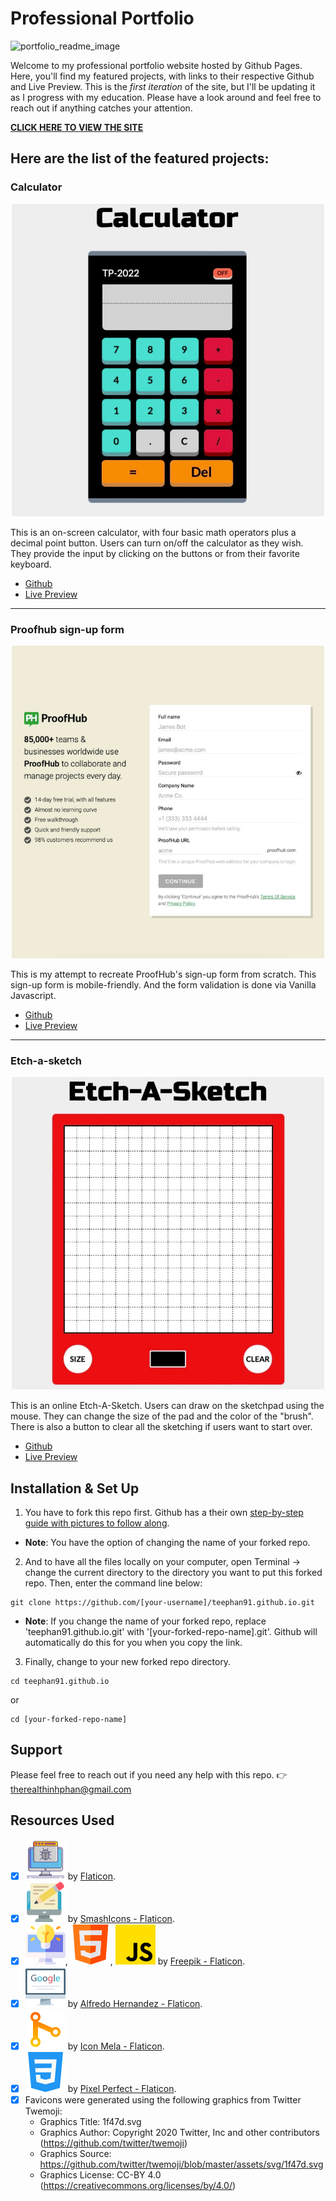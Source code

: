 # Professional Portfolio 
![portfolio_readme_image](https://user-images.githubusercontent.com/101987153/218919397-a4a91929-77d7-4beb-a6ad-d4d096314f31.JPG)


Welcome to my professional portfolio website hosted by Github Pages. Here, you'll find my featured projects, with links to their respective Github and Live Preview. This is the *first iteration* of the site, but I'll be updating it as I progress with my education. Please have a look around and feel free to reach out if anything catches your attention.

**[CLICK HERE TO VIEW THE SITE](https://teephan91.github.io)**


## Here are the list of the featured projects:
### Calculator

<div align="center">
    <img alt="Online calculator" src="https://github.com/teephan91/teephan91.github.io/blob/f4d236e62ea883c46555c8500b266d58d323f1dc/img/project_1.png" width="500"  />
</div>

This is an on-screen calculator, with four basic math operators plus a decimal point button. Users can turn on/off the calculator as they wish. They provide the input by clicking on the buttons or from their favorite keyboard.<br>
- [Github](https://github.com/teephan91/calculator)  
- [Live Preview](https://teephan91.github.io/calculator/)

***

### Proofhub sign-up form

<div align="center">
    <img alt="Proofhub sign-up form" src="https://github.com/teephan91/teephan91.github.io/blob/f4d236e62ea883c46555c8500b266d58d323f1dc/img/project_2.png" width="500" />
</div>

This is my attempt to recreate ProofHub's sign-up form from scratch. This sign-up form is mobile-friendly. And the form validation is done via Vanilla Javascript.<br>
- [Github](https://github.com/teephan91/form)  
- [Live Preview](https://teephan91.github.io/form/)

***

### Etch-a-sketch

<div align="center">
    <img alt="Online etch-a-sketch" src="https://github.com/teephan91/teephan91.github.io/blob/f4d236e62ea883c46555c8500b266d58d323f1dc/img/project_3.png" width="500" />
</div>

This is an online Etch-A-Sketch. Users can draw on the sketchpad using the mouse. They can change the size of the pad and the color of the "brush". There is also a button to clear all the sketching if users want to start over.<br>
- [Github](https://github.com/teephan91/etch_a_sketch)  
- [Live Preview](https://teephan91.github.io/etch_a_sketch/)


## Installation & Set Up
1. You have to fork this repo first. Github has a their own [step-by-step guide with pictures to follow along](https://docs.github.com/en/get-started/quickstart/fork-a-repo#forking-a-repository).
- **Note**: You have the option of changing the name of your forked repo.
2. And to have all the files locally on your computer, open Terminal -> change the current directory to the directory you want to put this forked repo. Then, enter the command line below:
```
git clone https://github.com/[your-username]/teephan91.github.io.git
```
- **Note**: If you change the name of your forked repo, replace 'teephan91.github.io.git' with '[your-forked-repo-name].git'. Github will automatically do this for you when you copy the link.
3. Finally, change to your new forked repo directory.
```
cd teephan91.github.io
```
or
```
cd [your-forked-repo-name]
```


## Support
Please feel free to reach out if you need any help with this repo. :point_right: therealthinhphan@gmail.com


## Resources Used
- [x] ![debugging](https://github.com/teephan91/teephan91.github.io/blob/f4d236e62ea883c46555c8500b266d58d323f1dc/img/debugging.png) by [Flaticon](https://www.flaticon.com/free-icon/debug_2621118).
- [x] ![technical_writing](https://github.com/teephan91/teephan91.github.io/blob/f4d236e62ea883c46555c8500b266d58d323f1dc/img/technical_writing.png) by [SmashIcons - Flaticon](https://www.flaticon.com/free-icon/desktop-computer_3131620).
- [x] ![problem_solving](https://github.com/teephan91/teephan91.github.io/blob/f4d236e62ea883c46555c8500b266d58d323f1dc/img/problem_solving.png), ![html](https://github.com/teephan91/teephan91.github.io/blob/f4d236e62ea883c46555c8500b266d58d323f1dc/img/html.png), ![js](https://github.com/teephan91/teephan91.github.io/blob/f4d236e62ea883c46555c8500b266d58d323f1dc/img/js.png) by [Freepik - Flaticon](https://www.flaticon.com/authors/freepik).
- [x] ![googling](https://github.com/teephan91/teephan91.github.io/blob/f4d236e62ea883c46555c8500b266d58d323f1dc/img/googling.png) by [Alfredo Hernandez - Flaticon](https://www.flaticon.com/free-icon/google-web_402041).
- [x] ![git](https://github.com/teephan91/teephan91.github.io/blob/f4d236e62ea883c46555c8500b266d58d323f1dc/img/git.png) by [Icon Mela - Flaticon](https://www.flaticon.com/free-icon/git_8682420).
- [x] ![css](https://github.com/teephan91/teephan91.github.io/blob/f4d236e62ea883c46555c8500b266d58d323f1dc/img/css.png) by [Pixel Perfect - Flaticon](https://www.flaticon.com/free-icon/css-3_732190).
- [x] Favicons were generated using the following graphics from Twitter Twemoji:
    - Graphics Title: 1f47d.svg
    - Graphics Author: Copyright 2020 Twitter, Inc and other contributors (https://github.com/twitter/twemoji)
    - Graphics Source: https://github.com/twitter/twemoji/blob/master/assets/svg/1f47d.svg
    - Graphics License: CC-BY 4.0 (https://creativecommons.org/licenses/by/4.0/)